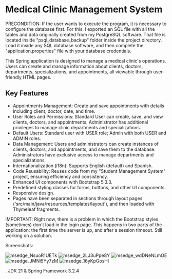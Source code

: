 # Medical Clinic Management System

PRECONDITION: If the user wants to execute the program, it is necessary to configure the database first. For this, I exported an SQL file
with all the tables and data originally created from my PostgreSQL software. That file is located inside "psql_database_backup" folder inside the project directory.
Load it inside any SQL database software, and then complete the "application.properties" file with your database credentials.
  
This Spring application is designed to manage a medical clinic's operations. Users can create and manage information about clients, doctors, departments, specializations, and appointments, all viewable through user-friendly HTML pages.

## Key Features

- Appointments Management: Create and save appointments with details including client, doctor, date, and time.
- User Roles and Permissions: Standard User can create, save, and view clients, doctors, and appointments. Administrator has additional privileges to manage clinic departments and specializations.
- Default Users: Standard user with USER role; Admin with both USER and ADMIN roles.
- Data Management: Users and administrators can create instances of clients, doctors, and appointments, and save them to the database. Administrators have exclusive access to manage departments and specializations.
- Internationalization (i18n): Supports English (default) and Spanish.
- Code Reusability: Reuses code from my "Student Management System" project, ensuring efficiency and consistency.
- Enhanced UI components with Bootstrap 5.3.3.
- Predefined styling classes for forms, buttons, and other UI components.
- Responsive design.
- Pages have been separated in sections through layout pages ('src/main/java/resources/templates/layout'), and then loaded with Thymeleaf fragments.

IMPORTANT: Right now, there is a problem in which the Bootstrap styles (sometimes) don't load in the login page. This happens in two parts of
the application: the first time the server is up, and after a session timeout. Still working on a solution.

Screenshots:

![msedge_NsuoR1UETk](https://github.com/nicolasPalomares/MedicalClinic-System/assets/106792719/8fd0a9fe-3164-406b-afa3-b96189fcba06)
![msedge_2LJ3uPpe8Y](https://github.com/nicolasPalomares/MedicalClinic-System/assets/106792719/0e36bee1-2846-4814-a489-ac4a9daf3b1e)
![msedge_wdDNeNLmOE](https://github.com/nicolasPalomares/MedicalClinic-System/assets/106792719/5b8506dc-7945-45f8-8404-26eb008b009d)
![msedge_JMNi5Yy7zM](https://github.com/nicolasPalomares/MedicalClinic-System/assets/106792719/74b346e0-7105-40d3-b617-5162f4fd81e7)
![msedge_16yKpGosHl](https://github.com/nicolasPalomares/MedicalClinic-System/assets/106792719/48a48a73-dc55-4fbf-8fe4-00fa5ad29d2b)

. JDK 21 & Spring Framework 3.2.4
